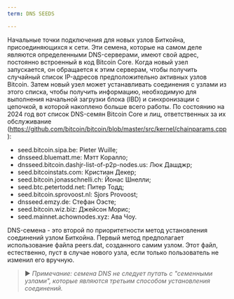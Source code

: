 ```yaml
---
term: DNS SEEDS

---
```

Начальные точки подключения для новых узлов Биткойна, присоединяющихся к сети. Эти семена, которые на самом деле являются определенными DNS-серверами, имеют свой адрес, постоянно встроенный в код Bitcoin Core. Когда новый узел запускается, он обращается к этим серверам, чтобы получить случайный список IP-адресов предположительно активных узлов Bitcoin. Затем новый узел может устанавливать соединения с узлами из этого списка, чтобы получить информацию, необходимую для выполнения начальной загрузки блока (IBD) и синхронизации с цепочкой, в которой накоплено больше всего работы. По состоянию на 2024 год вот список DNS-семян Bitcoin Core и лиц, ответственных за их обслуживание (https://github.com/bitcoin/bitcoin/blob/master/src/kernel/chainparams.cpp):


- seed.bitcoin.sipa.be: Pieter Wuille;
- dnsseed.bluematt.me: Мэтт Коралло;
- dnsseed.bitcoin.dashjr-list-of-p2p-nodes.us: Люк Дашджр;
- seed.bitcoinstats.com: Кристиан Декер;
- seed.bitcoin.jonasschnelli.ch: Йонас Шнелли;
- seed.btc.petertodd.net: Питер Тодд;
- seed.bitcoin.sprovoost.nl: Sjors Provoost;
- dnsseed.emzy.de: Стефан Оэсте;
- seed.bitcoin.wiz.biz: Джейсон Морис;
- seed.mainnet.achownodes.xyz: Ава Чоу.

DNS-семена - это второй по приоритетности метод установления соединений узлом Биткойна. Первый метод предполагает использование файла peers.dat, созданного самим узлом. Этот файл, естественно, пуст в случае нового узла, если только пользователь не изменил его вручную.

> ► *Примечание: семена DNS не следует путать с "семенными узлами", которые являются третьим способом установления соединений.*